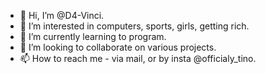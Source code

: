 - 👋 Hi, I’m @D4-Vinci.
- 👀 I’m interested in computers, sports, girls, getting rich.
- 🌱 I’m currently learning to program.
- 💞️ I’m looking to collaborate on various projects.
- 📫 How to reach me - via mail, or by insta @officialy_tino.

<!---
D4-Vinci/D4-Vinci is a ✨ special ✨ repository because its `README.md` (this file) appears on your GitHub profile.
You can click the Preview link to take a look at your changes.
--->
